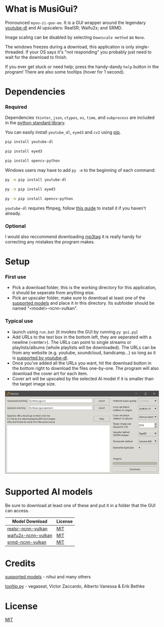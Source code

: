 # What is MusiGui?

Pronounced `myou-zi-goo-ee`. It is a GUI wrapper around the legendary [youtube-dl](https://github.com/ytdl-org/youtube-dl) and AI upscalers: RealSR; Waifu2x; and SRMD.

Image scaling can be disabled by selecting `Downscale method` as `None`.

The windows freezes during a download, this application is only single-threaded. If your OS says it's "not responding" you probably just need to wait for the download to finish.

If you ever get stuck or need help; press the handy-dandy `help` button in the program! There are also some tooltips (hover for 1 second).

# Dependencies

### Required

Dependencies `tkinter`, `json`, `ctypes`, `os`, `time`, and `subprocess` are included in the [python standard library](https://docs.python.org/3/library/index.html).

You can easily install `youtube_dl`, `eyed3` and `cv2` using [pip](https://pip.pypa.io/en/stable/).

```bash
pip install youtube-dl
```
```bash
pip install eyed3
```
```bash
pip install opencv-python
```

Windows users may have to add `py -m` to the beginning of each command:
```bash
py -m pip install youtube-dl
```
```bash
py -m pip install eyed3
```
```bash
py -m pip install opencv-python
```

`youtube-dl` requires ffmpeg, follow [this guide](https://phoenixnap.com/kb/ffmpeg-windows) to install it if you haven't already.

### Optional

I would also reccommend downloading [mp3tag](https://www.mp3tag.de/en/download.html) it is really handy for correcting any mistakes the program makes.

# Setup

### First use

- Pick a download folder, this is the working directory for this application, it should be seperate from anything else.
- Pick an upscaler folder, make sure to download at least one of the [supported models](#supported-ai-models) and place it in this directory. Its subfolder should be named "\<model>-ncnn-vulkan".

### Typical use
- launch using `run.bat` (it invokes the GUI by running `py gui.py`)
- Add URLs to the text box in the bottom left, they are seperated with a newline (\<enter>). The URLs can point to single streams or playlists/albums (whole playlists will be downloaded). The URLs can be from any website (e.g. youtube, soundcloud, bandcamp...) so long as it is [supported by youtube-dl](https://github.com/ytdl-org/youtube-dl/blob/master/docs/supportedsites.md).
- Once you've added all the URLs you want, hit the download button in the bottom right to download the files one-by-one. The program will also download the cover art for each item.
- Cover art will be upscaled by the selected AI model if it is smaller than the target image size.

![GUI preview](img/img2.jpg)

# Supported AI models

Be sure to download at least one of these and put it in a folder that the GUI can access.

| Model Download | License |
| --- | --- |
| [realsr-ncnn-vulkan](https://github.com/nihui/realsr-ncnn-vulkan) | [MIT](https://choosealicense.com/licenses/mit/) |
| [waifu2x-ncnn-vulkan](https://github.com/nihui/waifu2x-ncnn-vulkan) | [MIT](https://choosealicense.com/licenses/mit/) |
| [srmd-ncnn-vulkan](https://github.com/nihui/srmd-ncnn-vulkan) | [MIT](https://choosealicense.com/licenses/mit/) |

# Credits

[supported models](#supported-ai-models) - nihui and many others

[tooltip.py](tooltip.py) - vegaseat, Victor Zaccardo, Alberto Vanessa & Erik Bethke

# License

[MIT](https://choosealicense.com/licenses/mit/)